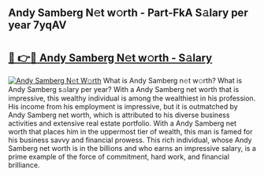 ## Andy Samberg N𝚎t w𝚘rth - Part-FkA S𝚊lary per year 7yqAV

# <h2><a href="http://gc01jr2.nevu.top/?p=Andy+Samberg">🔗 👉🔴 Andy Samberg N𝚎t w𝚘rth - S𝚊lary</a></h2>

[![Andy Samberg N𝚎t W𝚘rth](https://i.imgur.com/Oavwk0R.jpeg)](http://gc01jr2.nevu.top/?p=Andy+Samberg)
What is Andy Samberg n𝚎t w𝚘rth? What is Andy Samberg s𝚊lary per year?
With a Andy Samberg net worth that is impressive, this wealthy individual is among the wealthiest in his profession. His income from his employment is impressive, but it is outmatched by Andy Samberg net worth, which is attributed to his diverse business activities and extensive real estate portfolio. With a Andy Samberg net worth that places him in the uppermost tier of wealth, this man is famed for his business savvy and financial prowess. This rich individual, whose Andy Samberg net worth is in the billions and who earns an impressive salary, is a prime example of the force of commitment, hard work, and financial brilliance.
